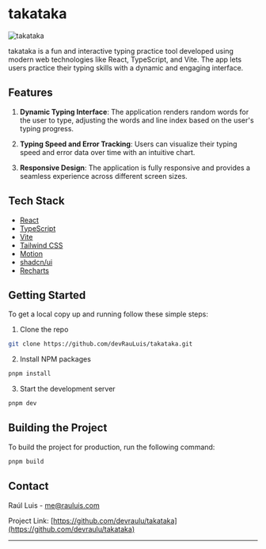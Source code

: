 # takataka

![takataka](https://github.com/devRauLuis/takataka/blob/main/public/banner.png?raw=true)

takataka is a fun and interactive typing practice tool developed using modern web technologies like React, TypeScript, and Vite. The app lets users practice their typing skills with a dynamic and engaging interface.

## Features

1. **Dynamic Typing Interface**: The application renders random words for the user to type, adjusting the words and line index based on the user's typing progress.

1. **Typing Speed and Error Tracking**: Users can visualize their typing speed and error data over time with an intuitive chart.

1. **Responsive Design**: The application is fully responsive and provides a seamless experience across different screen sizes.

## Tech Stack

- [React](https://reactjs.org/)
- [TypeScript](https://www.typescriptlang.org/)
- [Vite](https://vitejs.dev/)
- [Tailwind CSS](https://tailwindcss.com/)
- [Motion](https://motion.dev/)
- [shadcn/ui](https://ui.shadcn.com/)
- [Recharts](https://recharts.org/)

## Getting Started

To get a local copy up and running follow these simple steps:

1. Clone the repo

```sh
git clone https://github.com/devRauLuis/takataka.git
```

2. Install NPM packages

```sh
pnpm install
```

3. Start the development server

```sh
pnpm dev
```

## Building the Project

To build the project for production, run the following command:

```sh
pnpm build
```

## Contact

Raúl Luis - me@rauluis.com

Project Link: [https://github.com/devraulu/takataka](https://github.com/devraulu/takataka)

---
